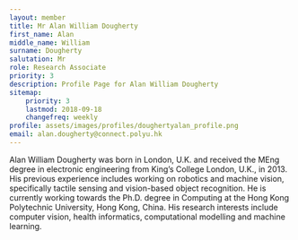 ```yaml
---
layout: member
title: Mr Alan William Dougherty
first_name: Alan
middle_name: William
surname: Dougherty
salutation: Mr
role: Research Associate
priority: 3
description: Profile Page for Alan William Dougherty
sitemap:
    priority: 3
    lastmod: 2018-09-18
    changefreq: weekly
profile: assets/images/profiles/doughertyalan_profile.png
email: alan.dougherty@connect.polyu.hk
---
```


Alan William Dougherty was born in London, U.K. and received the MEng degree in electronic engineering from King’s College London, U.K., in 2013. 
His previous experience includes working on robotics and machine vision, specifically tactile sensing and vision-based object recognition. He is currently working towards the Ph.D. degree in Computing at the Hong Kong Polytechnic University, Hong Kong, China.
His research interests include computer vision, health informatics, computational modelling and machine learning.